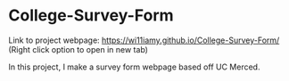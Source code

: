 # College-Survey-Form

Link to project webpage: https://wi11iamy.github.io/College-Survey-Form/
<br />(Right click option to open in new tab)

In this project, I make a survey form webpage based off UC Merced. 
